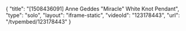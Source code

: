 {
    "title": "[1508436091] Anne Geddes \"Miracle\" White Knot Pendant",
    "type": "solo",
    "layout": "iframe-static",
    "videoId": "123178443",
    "url": "\/tvpembed\/123178443"
}